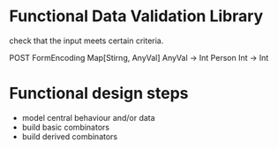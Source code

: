 # Functional Data Validation Library
check that the input meets certain criteria.

POST FormEncoding
Map[Stirng, AnyVal] 
   AnyVal -> Int
Person
    Int -> Int

# Functional design steps
- model central behaviour and/or data
- build basic combinators
- build derived combinators
